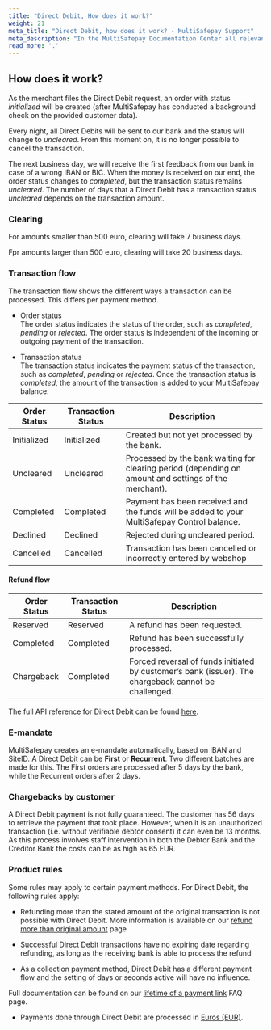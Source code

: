 ```yaml
---
title: "Direct Debit, How does it work?"
weight: 21
meta_title: "Direct Debit, how does it work? - MultiSafepay Support"
meta_description: "In the MultiSafepay Documentation Center all relevant information regarding our Plugins and API. As well as Support pages for Payment Method, Tools and General Questions. You can also find the contact details of our Support Team and Integration Team."
read_more: '.'
---
```

## How does it work?
As the merchant files the Direct Debit request, an order with status _initialized_ will be created (after MultiSafepay has conducted a background check on the provided customer data).

Every night, all Direct Debits will be sent to our bank and the status will change to _uncleared_.
From this moment on, it is no longer possible to cancel the transaction.

The next business day, we will receive the first feedback from our bank in case of a wrong IBAN or BIC.
When the money is received on our end, the order status changes to _completed_, but the transaction status remains _uncleared_.
The number of days that a Direct Debit has a transaction status _uncleared_ depends on the transaction amount.

### Clearing

For amounts smaller than 500 euro, clearing will take 7 business days.

Fpr amounts larger than 500 euro, clearing will take 20 business days.

### Transaction flow
The transaction flow shows the different ways a transaction can be processed. This differs per payment method.

* Order status      
The order status indicates the status of the order, such as _completed_, _pending_ or _rejected_. The order status is independent of the incoming or outgoing payment of the transaction.

* Transaction status       
The transaction status indicates the payment status of the transaction, such as _completed_, _pending_ or _rejected_. Once the transaction status is _completed_, the amount of the transaction is added to your MultiSafepay balance.

 

| Order Status                      | Transaction Status      | Description |
|--------------------------------|-----------|-----------------------------------------------------------------------------------------|
| Initialized   | Initialized    | Created but not yet processed by the bank.   |
| Uncleared     | Uncleared      | Processed by the bank waiting for clearing period (depending on amount and settings of the merchant).   |
| Completed     | Completed      | Payment has been received and the funds will be added to your MultiSafepay Control balance.   | 
| Declined      | Declined       | Rejected during uncleared period.   |
| Cancelled      | Cancelled       | Transaction has been cancelled or incorrectly entered by webshop

#### Refund flow

| Order Status                      | Transaction Status      | Description |
|--------------------------------|-----------|-----------------------------------------------------------------------------------------|
| Reserved       | Reserved    | A refund has been requested. | 
| Completed      | Completed   | Refund has been successfully processed.  | 
| Chargeback     | Completed   | Forced reversal of funds initiated by customer’s bank (issuer). The chargeback cannot be challenged. | 

The full API reference for Direct Debit can be found [here](/api/#direct-debit).


### E-mandate
MultiSafepay creates an e-mandate automatically, based on IBAN and SiteID.
A Direct Debit can be **First** or **Recurrent**.
Two different batches are made for this.
The First orders are processed after 5 days by the bank, while the Recurrent orders after 2 days.


### Chargebacks by customer
A Direct Debit payment is not fully guaranteed. The customer has 56 days to retrieve the payment that took place. However, when it is an unauthorized transaction (i.e. without verifiable debtor consent) it can even be 13 months. As this process involves staff intervention in both the Debtor Bank and the Creditor Bank the costs can be as high as 65 EUR.

### Product rules
Some rules may apply to certain payment methods. For Direct Debit, the following rules apply:

* Refunding more than the stated amount of the original transaction is not possible with Direct Debit. More information is available on our [refund more than original amount](/faq/finance/refund-more-than-original-amount/) page

* Successful Direct Debit transactions have no expiring date regarding refunding, as long as the receiving bank is able to process the refund

* As a collection payment method, Direct Debit has a different payment flow and the setting of days or seconds active will have no influence. 

       
Full documentation can be found on our [lifetime of a payment link](/faq/api/lifetime-of-a-payment-link/) FAQ page.


* Payments done through Direct Debit are processed in [Euros (EUR)](/faq/general/which-currencies-are-supported-by-multisafepay/).


